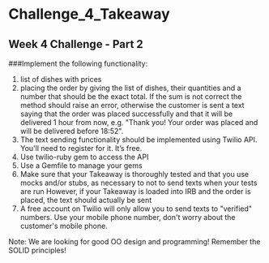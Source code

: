 Challenge_4_Takeaway
====================

Week 4 Challenge - Part 2
----------------------------

###Implement the following functionality:

1. list of dishes with prices
2. placing the order by giving the list of dishes, their quantities and a number that should be the exact total. If the sum is not correct the method should raise an error, otherwise the customer is sent a text saying that the order was placed successfully and that it will be delivered 1 hour from now, e.g. "Thank you! Your order was placed and will be delivered before 18:52".
3. The text sending functionality should be implemented using Twilio API. You'll need to register for it. It’s free.
4. Use twilio-ruby gem to access the API
5. Use a Gemfile to manage your gems
6. Make sure that your Takeaway is thoroughly tested and that you use mocks and/or stubs, as necessary to not to send texts when your tests are run
However, if your Takeaway is loaded into IRB and the order is placed, the text should actually be sent
7. A free account on Twilio will only allow you to send texts to "verified" numbers. Use your mobile phone number, don't worry about the customer's mobile phone.

Note: We are looking for good OO design and programming! Remember the SOLID principles!
